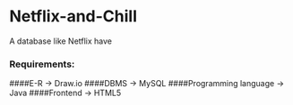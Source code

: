 # Netflix-and-Chill
A database like Netflix have
### Requirements:
####E-R -> Draw.io
####DBMS -> MySQL
####Programming language -> Java
####Frontend -> HTML5

